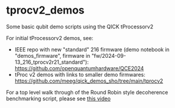 # tprocv2_demos

Some basic qubit demo scripts using the QICK tProcessorv2

For initial tProcessorv2 demos, see:

* IEEE repo with new "standard" 216 firmware (demo notebook in "demos_firmware", firmware in "fw/2024-09-13_216_tprocv2r21_standard"): https://github.com/openquantumhardware/QCE2024
* tProc v2 demos with links to smaller demo firmwares: https://github.com/meeg/qick_demos_sho/tree/main/tprocv2

For a top level walk through of the Round Robin style decoherence benchmarking script, please see [this video](https://youtu.be/bRqmOaPQQP8)
